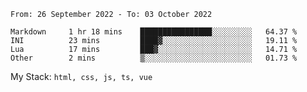 <!--START_SECTION:waka-->

```text
From: 26 September 2022 - To: 03 October 2022

Markdown     1 hr 18 mins    ████████████████░░░░░░░░░   64.37 %
INI          23 mins         ████▓░░░░░░░░░░░░░░░░░░░░   19.11 %
Lua          17 mins         ███▓░░░░░░░░░░░░░░░░░░░░░   14.71 %
Other        2 mins          ▒░░░░░░░░░░░░░░░░░░░░░░░░   01.73 %
```

<!--END_SECTION:waka-->
My Stack: `html, css, js, ts, vue`
